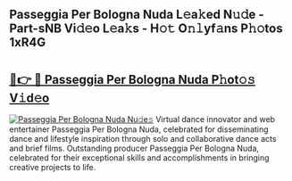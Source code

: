## Passeggia Per Bologna Nuda L𝚎a𝚔ed N𝚞𝚍e - Part-sNB Vi𝚍𝚎o L𝚎a𝚔s - H𝚘𝚝 O𝚗𝚕yf𝚊ns P𝚑𝚘tos 1xR4G

# <h2><a href="http://kf4aqvl.oniu.top/?m=Passeggia+Per+Bologna+Nuda">🔗👉 🔴 Passeggia Per Bologna Nuda P𝚑ot𝚘𝚜 V𝚒d𝚎o</a></h2>

[![Passeggia Per Bologna Nuda Nu𝚍e𝚜](https://i.imgur.com/0qMVB7G.gif)](http://kf4aqvl.oniu.top/?m=Passeggia+Per+Bologna+Nuda)
Virtual dance innovator and web entertainer Passeggia Per Bologna Nuda, celebrated for disseminating dance and lifestyle inspiration through solo and collaborative dance acts and brief films. Outstanding producer Passeggia Per Bologna Nuda, celebrated for their exceptional skills and accomplishments in bringing creative projects to life.  
